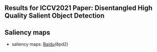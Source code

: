 ## Results for ICCV2021 Paper: Disentangled High Quality Salient Object Detection

## Saliency maps 
- saliency maps: [Baidu](https://pan.baidu.com/s/1ceMk6_C09_Iuwt3S5ohI5w)(8pd2)
